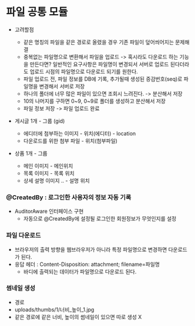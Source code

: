 # 파일 공통 모듈
- 고려할점 
    - 같은 명칭의 파일을 같은 경로로 올렸을 경우 기존 파일이 덮어씌어지는 문제해결
    - 중복없는 파일명으로 변환해서 파일을 업로드 -> 혹시라도 다운로드 하는 기능을 만든다면? 일반적인 요구사항은 파일명이 변경되서 서버로 업로드 된다더라도 업로드 시점의 파일명으로 다운로드 되기를 원한다.
    - 파일 업로드 전, 파일 정보를 DB에 기록, 추가될때 생성된 증감번호(seq)로 파일명을 변경해서 서버로 저장
    - 하나의 폴더에 너무 많은 파일이 있으면 조회시 느려진다. -> 분산해서 저장
    - 10의 나머지를 구하면 0~9, 0~9로 폴더를 생성하고 분산해서 저장 
  - 파일 정보 저장 -> 파일 업로드 완료
- 게시글 1개  - 그룹 (gid)
  - 에디터에 첨부하는 이미지 - 위치(에디터)  - location 
  - 다운로드를 위한 첨부 파일 - 위치(첨부파일)
  
- 상품 1개 - 그룹 
  - 메인 이미지 - 메인위치
  - 목록 이미지 - 목록 위치 
  - 상세 설명 이미지 .. - 설명 위치

### @CreatedBy : 로그인한 사용자의 정보 자동 기록
- AuditorAware 인터페이스 구현
    - 자동으로 @CreatedBy에 설정될 로그인한 회원정보가 무엇인지를 설정

### 파일 다운로드 
- 브라우저의 출력 방향을 웹브라우저가 아니라 특정 파일명으로 변경하면 다운로드가 된다.
- 응답 헤더 : Content-Disposition: attachment; filename=파일명
  - 바디에 출력되는 데이터가 파일명으로 다운로드 된다.

### 썸네일 생성 
- 경로 
- uploads/thumbs/1/너비_높이_1.jpg
- 같은 경로에 같은 너비, 높이의 썸네일이 있으면 따로 생성 X